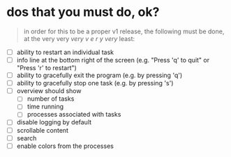 # dos that you must do, ok?
> in order for this to be a proper v1 release, the following must be done, at the 
> very very _very_ 
> _v e r y_ 
> *very* least:

- [ ] ability to restart an individual task
- [ ] info line at the bottom right of the screen (e.g. "Press 'q' to quit" or "Press 'r' to restart")
- [ ] ability to gracefully exit the program (e.g. by pressing 'q')
- [ ] ability to gracefully stop one task (e.g. by pressing 's')
- [ ] overview should show
  - [ ] number of tasks
  - [ ] time running
  - [ ] processes associated with tasks
- [ ] disable logging by default
- [ ] scrollable content
- [ ] search
- [ ] enable colors from the processes